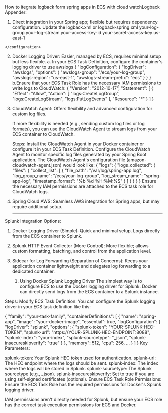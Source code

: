 How to itegrate logback form spring apps in ECS with cloud watchLogback Appender: 

  1. Direct integration in your Spring app; flexible but requires dependency configuration.
     Update the logback.xml or logback-spring.xml
    <configuration>
      <appender name="CLOUDWATCH" class="com.github.lorello.aws.CloudWatchAppender">
        <logGroupName>your-log-group</logGroupName>
        <logStreamName>your-log-stream</logStreamName>
        <awsAccessKeyId>your-access-key-id</awsAccessKeyId>
        <awsSecretAccessKey>your-secret-access-key</awsSecretAccessKey>
        <region>us-east-1</region>
      </appender>

      <root level="INFO">
        <appender-ref ref="CLOUDWATCH"/>
      </root>
    </configuration>

  2.  Docker Logging Driver: Easier, managed by ECS, requires minimal setup but less flexible.
     a. In your ECS Task Definition, configure the container's logging driver to use awslogs
        {
          "logConfiguration": {
            "logDriver": "awslogs",
            "options": {
              "awslogs-group": "/ecs/your-log-group",
              "awslogs-region": "us-east-1",
              "awslogs-stream-prefix": "ecs"
            }
          }
        }
        b.Ensure that your ECS Task Role has the necessary IAM permissions to write logs to CloudWatch:
          {
            "Version": "2012-10-17",
            "Statement": [
              {
                "Effect": "Allow",
                "Action": [
                  "logs:CreateLogGroup",
                  "logs:CreateLogStream",
                  "logs:PutLogEvents"
                ],
                "Resource": "*"
              }
            ]
          }


     
  3. CloudWatch Agent: Offers flexibility and advanced configuration for custom log files.

     If more flexibility is needed (e.g., sending custom log files or log formats), you can use the CloudWatch Agent to stream logs from your ECS container to CloudWatch.

      Steps:
       Install the CloudWatch Agent in your Docker container or configure it in your ECS Task Definition.
       Configure the CloudWatch Agent to monitor specific log files generated by your Spring Boot application.
       The CloudWatch Agent's configuration file (amazon-cloudwatch-agent.json) would look like:
        {
          "logs": {
            "logs_collected": {
              "files": {
                "collect_list": [
                  {
                    "file_path": "/var/log/spring-app.log",
                    "log_group_name": "/ecs/your-log-group",
                    "log_stream_name": "spring-app-log",
                    "timestamp_format": "%b %d %H:%M:%S"
                  }
                ]
              }
            }
          }
        }
       Ensure the necessary IAM permissions are attached to the ECS task role for CloudWatch logs.

  4. Spring Cloud AWS: Seamless AWS integration for Spring apps, but may require additional setup.

     -----------------------------------------------------------
Splunk Integration
Options:
1. Docker Logging Driver (Simple): Quick and minimal setup. Logs directly from the ECS container to Splunk.
2. Splunk HTTP Event Collector (More Control): More flexible; allows custom formatting, batching, and control from the application level.
3. Sidecar for Log Forwarding (Separation of Concerns): Keeps your application container lightweight and delegates log forwarding to a dedicated container.

     1. Using Docker Splunk Logging Driver
The simplest way is to configure ECS to use the Docker logging driver for Splunk. Docker can directly send logs from the ECS container to a Splunk instance.

Steps:
Modify ECS Task Definition: You can configure the Splunk logging driver in your ECS task definition like this:

{
  "family": "your-task-family",
  "containerDefinitions": [
    {
      "name": "spring-app",
      "image": "your-docker-image",
      "essential": true,
      "logConfiguration": {
        "logDriver": "splunk",
        "options": {
          "splunk-token": "YOUR-SPLUNK-HEC-TOKEN",
          "splunk-url": "https://YOUR-SPLUNK-HEC-ENDPOINT:8088",
          "splunk-index": "your-index",
          "splunk-sourcetype": "_json",
          "splunk-insecureskipverify": "true"
        }
      },
      "memory": 512,
      "cpu": 256,
      ...
    }
  ]
}
Key Parameters:

splunk-token: Your Splunk HEC token used for authentication.
splunk-url: The HEC endpoint where the logs should be sent.
splunk-index: The index where the logs will be stored in Splunk.
splunk-sourcetype: The Splunk sourcetype (e.g., _json).
splunk-insecureskipverify: Set to true if you are using self-signed certificates (optional).
Ensure ECS Task Role Permissions:
Ensure the ECS Task Role has the required permissions for Docker's Splunk logging driver.

IAM permissions aren't directly needed for Splunk, but ensure your ECS role has the correct task execution permissions for ECS and Docker.

